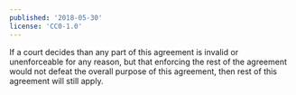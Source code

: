 ```yaml
---
published: '2018-05-30'
license: 'CC0-1.0'
---
```


If a court decides than any part of this agreement is invalid or unenforceable for any reason, but that enforcing the rest of the agreement would not defeat the overall purpose of this agreement, then rest of this agreement will still apply.
